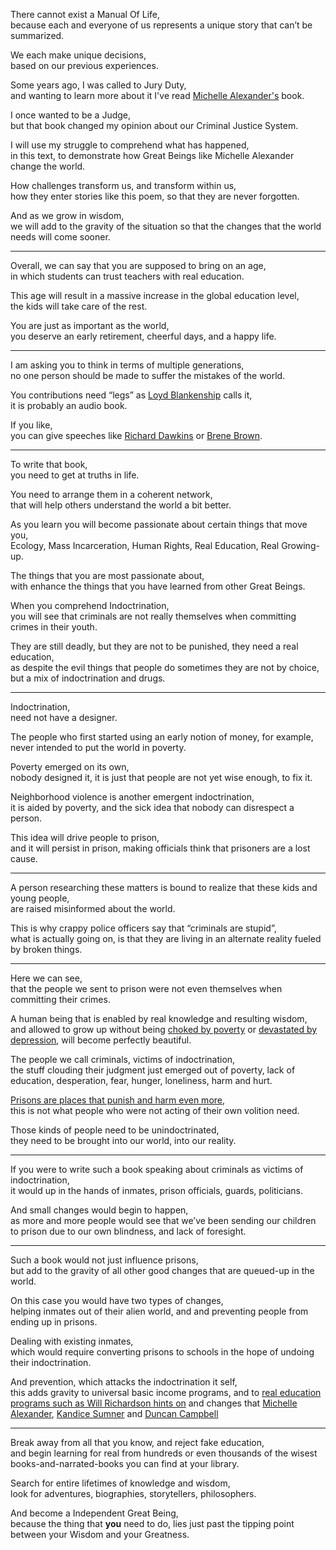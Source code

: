 There cannot exist a Manual Of Life,\
because each and everyone of us represents a unique story that can’t be summarized.

We each make unique decisions,\
based on our previous experiences.

Some years ago, I was called to Jury Duty,\
and wanting to learn more about it I've read [Michelle Alexander's](https://www.youtube.com/watch?v=SQ6H-Mz6hgw) book.

I once wanted to be a Judge,\
but that book changed my opinion about our Criminal Justice System.

I will use my struggle to comprehend what has happened,\
in this text, to demonstrate how Great Beings like Michelle Alexander change the world.

How challenges transform us, and transform within us,\
how they enter stories like this poem, so that they are never forgotten.

And as we grow in wisdom,\
we will add to the gravity of the situation so that the changes that the world needs will come sooner.

---

Overall, we can say that you are supposed to bring on an age,\
in which students can trust teachers with real education.

This age will result in a massive increase in the global education level,\
the kids will take care of the rest.

You are just as important as the world,\
you deserve an early retirement, cheerful days, and a happy life.

---

I am asking you to think in terms of multiple generations,\
no one person should be made to suffer the mistakes of the world.

You contributions need “legs” as [Loyd Blankenship](https://www.youtube.com/watch?v=0tEnnvZbYek) calls it,\
it is probably an audio book.

If you like,\
you can give speeches like [Richard Dawkins](https://www.youtube.com/results?search_query=Richard+Dawkins) or [Brene Brown](https://www.youtube.com/results?search_query=Brene+Brown).

---

To write that book,\
you need to get at truths in life.

You need to arrange them in a coherent network,\
that will help others understand the world a bit better.

As you learn you will become passionate about certain things that move you,\
Ecology, Mass Incarceration, Human Rights, Real Education, Real Growing-up.

The things that you are most passionate about,\
with enhance the things that you have learned from other Great Beings.

When you comprehend Indoctrination,\
you will see that criminals are not really themselves when committing crimes in their youth.

They are still deadly, but they are not to be punished, they need a real education,\
as despite the evil things that people do sometimes they are not by choice, but a mix of indoctrination and drugs.

---

Indoctrination,\
need not have a designer.

The people who first started using an early notion of money, for example,\
never intended to put the world in poverty.

Poverty emerged on its own,\
nobody designed it, it is just that people are not yet wise enough, to fix it.

Neighborhood violence is another emergent indoctrination,\
it is aided by poverty, and the sick idea that nobody can disrespect a person.

This idea will drive people to prison,\
and it will persist in prison, making officials think that prisoners are a lost cause.

---

A person researching these matters is bound to realize that these kids and young people,\
are raised misinformed about the world.

This is why crappy police officers say that “criminals are stupid”,\
what is actually going on, is that they are living in an alternate reality fueled by broken things.

---

Here we can see,\
that the people we sent to prison were not even themselves when committing their crimes.

A human being that is enabled by real knowledge and resulting wisdom,\
and allowed to grow up without being [choked by poverty](https://www.youtube.com/watch?v=fCvX1IBvK2c) or [devastated by depression](https://www.youtube.com/watch?v=AyogyD7vXbw), will become perfectly beautiful.

The people we call criminals, victims of indoctrination,\
the stuff clouding their judgment just emerged out of poverty, lack of education, desperation, fear, hunger, loneliness, harm and hurt.

[Prisons are places that punish and harm even more](https://www.youtube.com/watch?v=b5hmP9STe-g),\
this is not what people who were not acting of their own volition need.

Those kinds of people need to be unindoctrinated,\
they need to be brought into our world, into our reality.

---

If you were to write such a book speaking about criminals as victims of indoctrination,\
it would up in the hands of inmates, prison officials, guards, politicians.

And small changes would begin to happen,\
as more and more people would see that we’ve been sending our children to prison due to our own blindness, and lack of foresight.

---

Such a book would not just influence prisons,\
but add to the gravity of all other good changes that are queued-up in the world.

On this case you would have two types of changes,\
helping inmates out of their alien world, and and preventing people from ending up in prisons.

Dealing with existing inmates,\
which would require converting prisons to schools in the hope of undoing their indoctrination.

And prevention, which attacks the indoctrination it self,\
this adds gravity to universal basic income programs, and to [real education programs such as Will Richardson hints on](https://www.youtube.com/watch?v=sxyKNMrhEvY) and changes that [Michelle Alexander](https://www.youtube.com/watch?v=SQ6H-Mz6hgw), [Kandice Sumner](https://www.youtube.com/watch?v=7O7BMa9XGXE) and [Duncan Campbell](https://www.youtube.com/watch?v=tK2OPkz2LTM)

---

Break away from all that you know, and reject fake education,\
and begin learning for real from hundreds or even thousands of the wisest books-and-narrated-books you can find at your library.

Search for entire lifetimes of knowledge and wisdom,\
look for adventures, biographies, storytellers, philosophers.

And become a Independent Great Being,\
because the thing that **you** need to do, lies just past the tipping point between your Wisdom and your Greatness.
